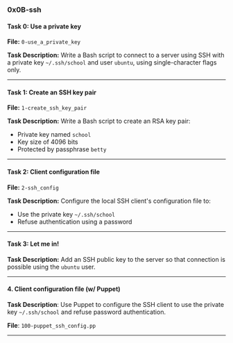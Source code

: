 ### 0x0B-ssh

#### Task 0: Use a private key

**File:** `0-use_a_private_key`

**Task Description:** Write a Bash script to connect to a server using SSH with a private key `~/.ssh/school` and user `ubuntu`, using single-character flags only.

---

#### Task 1: Create an SSH key pair

**File:** `1-create_ssh_key_pair`

**Task Description:** Write a Bash script to create an RSA key pair:
- Private key named `school`
- Key size of 4096 bits
- Protected by passphrase `betty`

---

#### Task 2: Client configuration file

**File:** `2-ssh_config`

**Task Description:** Configure the local SSH client's configuration file to:
- Use the private key `~/.ssh/school`
- Refuse authentication using a password

---

#### Task 3: Let me in!

**Task Description:** Add an SSH public key to the server so that connection is possible using the `ubuntu` user.

---

#### 4. Client configuration file (w/ Puppet)

**Task Description**: Use Puppet to configure the SSH client to use the private key `~/.ssh/school` and refuse password authentication.

**File**: `100-puppet_ssh_config.pp`

---
